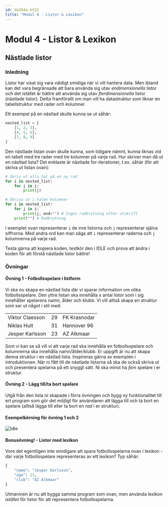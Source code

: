```yaml
---
id: da354a-ht21
title: "Modul 4 - Listor & Lexikon"
---
```


# Modul 4 - Listor & Lexikon

## Nästlade listor

### Inledning

Listor har visat sig vara väldigt smidiga när vi vill hantera data. Men ibland kan det vara begränsade att bara använda sig utav _endimensionella_ listor och det istället är bättre att använda sig utav _flerdimensionella_ listor (nästlade listor). Detta framförallt om man vill ha datastruktur som liknar en tabellstruktur med rader och kolumner.

Ett exempel på en nästlad skulle kunna se ut såhär:

```python
nested_list = [
    [1, 2, 3],
    [4, 5, 6],
    [7, 8, 9]
]
```

Den nästlade listan ovan skulle kunna, som tidigare nämnt, kunna liknas vid en tabell med tre rader med tre kolumner på varje rad. Hur skriver man då ut en nästlad lista? Det enklaste är nästlade for-iterationer, t.ex. såhär (för att skriva ut listan ovan):

```python
# Skriv ut alla tal på en ny rad
for i in nested_list:
    for j in i:
        print(j)

# Skriva ut i talen kolumner
for i in nested_list:
    for j in i:
        print(j, end="") # Ingen radbrytning efter utskrift
    print("") # Radbrytning
```

I exemplet ovan representerar `i` de inre listorna och `j` representerar själva siffrorna. Med andra ord kan man säga att `i` representerar raderna och `j` kolumnerna på varje rad.

Testa gärna att kopiera koden, testkör den i IDLE och prova att ändra i koden för att förstå nästlade listor bättre!

### Övningar

#### Övning 1 - Fotbollsspelare i listform

Vi ska nu skapa en nästlad lista där vi sparar information om olika fotbollsspelare. Den yttre listan ska innehålla x antal listor som i sig innehåller spelarens namn, ålder och klubb. Vi vill alltså skapa en struktur som ser ut något i stil med:

<table>
	<tr>
		<td>Viktor Claesson</td>
		<td>29</td>
		<td>FK Krasnodar</td>
	</tr>
	<tr>
		<td>Niklas Hult</td>
		<td>31</td>
		<td>Hannover 96</td>
	</tr>
	<tr>
		<td>Jesper Karlsson</td>
		<td>23</td>
		<td>AZ Alkmaar</td>
	</tr>
</table>

Som vi kan se så vill vi att varje rad ska innehålla en fotbollsspelare och kolumnerna ska innehålla namn/ålder/klubb. Er uppgift är nu att skapa denna struktur i en nästlad lista. Inspireras gärna av exemplen i introduktionen. När ni fått till de nästlade listorna så ska de också skriva ut och presentera spelarna på ett snyggt sätt. Ni ska minst ha _fem_ spelare i er struktur.

#### Övning 2 - Lägg till/ta bort spelare

Utgå från den lista ni skapade i förra övningen och bygg ny funktionalitet till ert program som gör det möjligt för användaren att lägga till och ta bort en spelare (alltså lägga till eller ta bort en _rad_ i er struktur).

#### Exempelkörning för övning 1 och 2

![Idle](../images/idle7.png)

#### Bonusövning! - Listor med lexikon

Vore det egentligen inte smidigare att spara fotbollsspelarna ovan i lexikon - där varje fotbollsspelare representeras av ett lexikon? Typ såhär:

```python
{
    "name": "Jesper Karlsson",
    "age": 23,
    "club": "AZ Alkmaar"
}
```

Utmaninen är nu att bygga samma program som ovan, men använda lexikon *istället* för listor för att representera fotbollsspelarna.